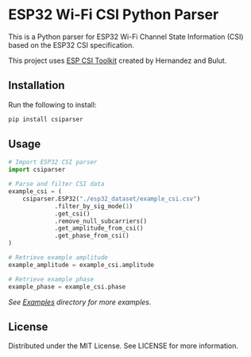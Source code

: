 # ESP32 Wi-Fi CSI Python Parser

This is a Python parser for ESP32 Wi-Fi Channel State Information (CSI) based on the ESP32 CSI specification.

This project uses [ESP CSI Toolkit](https://stevenmhernandez.github.io/ESP32-CSI-Tool/) created by Hernandez and Bulut.

## Installation

Run the following to install:

```python
pip install csiparser
```

## Usage

```python
# Import ESP32 CSI parser
import csiparser

# Parse and filter CSI data
example_csi = (
    csiparser.ESP32("./esp32_dataset/example_csi.csv")
             .filter_by_sig_mode(1)
             .get_csi()
             .remove_null_subcarriers()
             .get_amplitude_from_csi()
             .get_phase_from_csi()
)

# Retrieve example amplitude
example_amplitude = example_csi.amplitude

# Retrieve example phase 
example_phase = example_csi.phase
```
_See [Examples](./examples) directory for more examples._

## License
Distributed under the MIT License. See LICENSE for more information.
